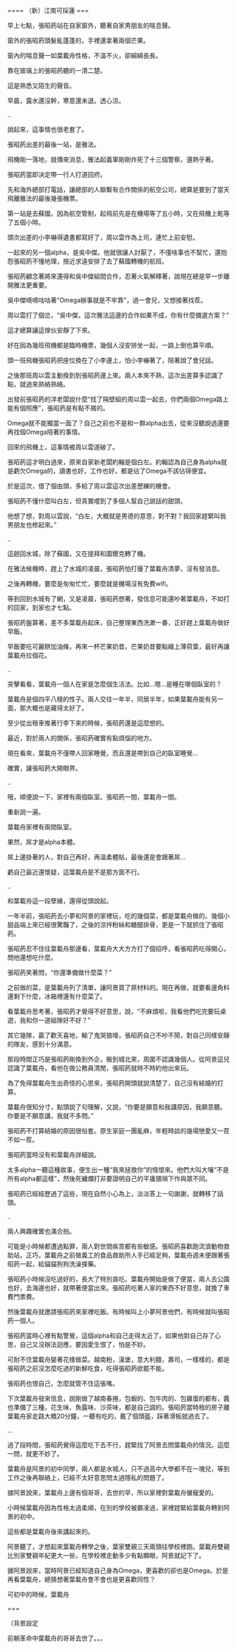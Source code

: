 ==== （新）江南可採蓮 ===

早上七點，張昭菂站在自家窗外，聽著自家男朋友的喘息聲。

窗外的張昭菂頭髮亂蓬蓬的，手裡還拿著兩個芒果。

窗內的喘息聲一如葉載舟性格，不溫不火，卻綿綿長長。

靠在玻璃上的張昭菂聽的一清二楚。

這是熟悉又陌生的聲音。

早晨，露水還沒幹，寒意還未退。透心涼。

..

說起來，這事情也很老套了。

張昭菂出差的最後一站，是雅法。

飛機剛一落地，就傳來消息，雅法起義軍剛剛炸死了十三個警察，還熱乎著。

張昭菂當即決定帶一行人打道回府。

先和海外總部打電話，讓總部的人聯繫有合作關係的航空公司，總算是要到了當天飛離雅法的最後幾張機票。

第一站是去蘇國，因為航空管制，起飛前先是在機場等了五小時，又在飛機上乾等了五個小時。

頭次出差的小李嚇得遺書都寫好了，周以雲作為上司，連忙上前安慰。

一起來的另一個alpha，是吳中傑。他就很讓人討厭了，不僅啥事也不幫忙，還抱怨張昭菂不懂地理，捨近求遠安排了去了蘇國轉機的航班。

張昭菂顧念著將來還得和吳中傑組間合作，忍著火氣解釋著，說現在總是早一步離開雅法更重要。

吳中傑嘀嘀咕咕著“Omega辦事就是不牢靠”，過一會兒，又想接著找茬。

周以雲打了個岔，“吳中傑，這次雅法這邊的合作如果不成，你有什麼備選方案？”

這才總算讓這傢伙安靜了下來。

好在因為幾班飛機都是臨時機票，幾個人沒安排坐一起，一路上倒也算平順。

頭一班飛機張昭菂把座位換在了小李邊上，怕小李嚇著了，陪著說了會兒話。

之後那班周以雲主動換到到張昭菂邊上來。兩人本來不熟，這次出差算多認識了點，就過來熟絡熟絡。

出發前張昭菂的洋老闆說什麼“找了隔壁組的周以雲一起去，你們兩個Omega路上能有個照應”，張昭菂是有點不屑的。

Omega就不能獨當一面了？自己之前也不是和一群alpha出去，從來沒聽說過還要再找個Omega陪著的事情。

回來的飛機上，這事情被周以雲道破了。

張昭菂這才明白過來，原來自家新老闆約翰是個白左。約翰認為自己身為alpha就是虧欠Omega的，讀書也好，工作也好，都是佔了Omega不該佔得便宜。

於是這次，借了個由頭，多給了周以雲這次出差歷練的機會。

張昭菂不懂什麼叫白左，但真實嚐到了多個人幫自己說話的甜頭。

他想了想，對周以雲說，“白左，大概就是男德的意思，對不對？我回家趕緊叫我男朋友也修起來。”

..

這趟回水城，除了蘇國，又在提拜和圖爾克轉了機。

在雅法候機時，趕上了水城的凌晨，張昭菂怕打擾了葉載舟清夢，沒有發消息。

之後再轉機，要麼是匆匆忙忙，要麼就是機場沒有免費wifi。

等到回到水城有了網，又是凌晨，張昭菂想著，發信息可能還吵著葉載舟，不如打的回家，到家也才七點。

張昭菂盤算著，差不多葉載舟起床，自己整理東西洗漱一番，正好趕上葉載舟做好早飯。

早飯要吃可麗餅加油條，再來一杯芒果奶昔。芒果奶昔要點綴上薄荷葉，最好再讓葉載舟拉個花。

..

突擊看看，葉載舟一個人在家是怎麼個生活法。比如...嗯...是睡在哪個臥室的？

葉載舟是個四平八穩的性子。兩人交往一年半，同居半年，如果葉載舟能有另一面，那大概也是藏得太好了。

至少從出租車推著行李下來的時候，張昭菂還是這麼想的。

最近，對於兩人的關係，張昭菂確實有點煩惱的地方。

現在看來，葉載舟不僅帶人回家睡覺，而且還是帶到自己的臥室睡覺...

確實，讓張昭菂大開眼界。

..

哦，順便說一下，家裡有兩個臥室。張昭菂一間，葉載舟一間。

重新說一遍。

葉載舟家裡有兩間臥室。

果然，屌才是alpha本體。

屌上邊掛著的人，對自己再好，再溫柔體貼，最後還是會跟著屌...

虧自己最近還懷疑，這葉載舟是不是那方面不行。

..

和葉載舟這一段孽緣，還得從頭說起。

一年半前，張昭菂去小夢和阿景的家裡玩，吃的幾個菜，都是葉載舟做的。幾個小甜品端上來已經很驚豔了，之後的涼拌粉絲和糖醋排骨，更是一下就抓住了張昭菂。

張昭菂忍不住往葉載舟那邊看，葉載舟大大方方打了個招呼，看張昭菂吃得開心，問他還想吃什麼。

張昭菂笑著問，“你還準備做什麼菜？”

之前做的菜，是葉載舟列了清單，讓阿景買了原材料的。現在再做，就要看邊角料還剩下什麼，冰箱裡還有什麼菜了。

看葉載舟思考著，張昭菂才覺得不好意思，說，“不麻煩啦，我看他們吃完要玩桌遊，我和你一道組隊好不好？”

其它幾隊，贏了歡天喜地，輸了鬼哭狼嚎，張昭菂自己不吵不鬧，對自己同樣安靜的隊友，感到十分滿意。

那段時間正巧是張昭菂剛換到外企，搬到城北來，周圍不認識幾個人。從阿景這兒認識了葉載舟，看他在做公務員清閒，張昭菂就時不時約他出來玩。

為了免得葉載舟生出奇怪的心思來，張昭菂開頭就說清楚了，自己沒有結婚的打算。

葉載舟很知分寸，點頭說了句理解，又說，“你要是願意和我講原因，我願意聽。你要是不願意講，我就不多問。”

張昭菂不打算結婚的原因很俗套。原生家庭一團亂麻，年輕時談的幾場戀愛又一茬不如一茬。

張昭菂當時沒有和葉載舟詳細說。

太多alpha一聽這種故事，便生出一種“我來拯救你”的情懷來。他們大叫大嚷“不是所有alpha都這樣”，然後死纏爛打非要證明自己的平庸猥瑣下作與眾不同。

張昭菂已經經歷過了這些，現在自然小心為上，淡淡答上一句謝謝，就轉移了話頭。

..

兩人興趣確實也滿合拍。

可能是小時候都遭過點罪，兩人對世間疾苦都有些敏感。張昭菂喜歡跑流浪動物救助站，正巧，葉載舟之前做義工的食品救助所人手已經足夠，葉載舟週末便跟著張昭菂一起，給貓貓狗狗洗澡搽藥。

張昭菂小時候沒吃過好的，長大了特別貪吃。葉載舟開始是做了便當，兩人去公園也好，去海邊也好，就帶著便當出來。張昭菂吃著人家的東西不好意思，就擔了車費門票費。

然後葉載舟就邀請張昭菂來家裡吃飯。有時候叫上小夢阿景他們，有時候就叫張昭菂一個人。

張昭菂當時心裡有點警覺，這個alpha和自己走得太近了。如果他對自己存了心思，自己又沒辦法迴應，要因愛生恨了，怕是不妙。

可耐不住葉載舟變著花樣做菜。越南粉，漢堡，意大利麵，壽司，一樣樣的，都是張昭菂之前沒怎麼吃過的新鮮吃食，吃得張昭菂欲罷不能。

張昭菂也恨自己，怎麼就管不住這張嘴。

下次葉載舟發來信息，說剛做了越南春捲，包蝦的、包牛肉的、包雞蛋的都有，醬也準備了三種，花生味、魚露味、沙茶味，都是自己調的。張昭菂當時租的房子離葉載舟家走路大概20分鐘，一聽有吃的，戴了個頭盔，踩著滑板就過去了。

...

過了段時間，張昭菂覺得這麼吃下去不行，趕緊找了阿景去問葉載舟的情況。這麼一問，就更不妙了。

葉載舟是阿景的初中同學，兩人都是水城人，只不過高中大學都不在一塊兒，等到工作之後再聯絡上，已經不太好意思問太過隱私的問題了。

據阿景說來，葉載舟上邊有個哥哥，去世的早，所以家裡對葉載舟蠻寵愛的。

小時候葉載舟因為性格太過柔順，在別的學校被霸凌過，家裡趕緊給葉載舟轉到阿景的初中。

這些都是葉載舟後來講起來的。

阿景聽了，才想起來葉載舟轉學之後，葉家雙親三天兩頭往學校裡跑。葉載舟雙親比別家雙親年紀更大一些，在學校裡走動多少有點顯眼，阿景就記下了。

據阿景說來，當時阿景已經知道自己身為Omega，更喜歡的卻也是Omega。於是再看葉載舟，總猜想著葉載舟會不會也是更喜歡同性？

可初中的時候，葉載舟

===

（背景設定

前朝革命中葉載舟的哥哥去世了。。。